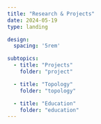 ```yaml
---
title: "Research & Projects"
date: 2024-05-19
type: landing

design:
  spacing: '5rem'

subtopics:
  - title: "Projects"
    folder: "project"

  - title: "Topology"
    folder: "topology"

  - title: "Education"
    folder: "education"
---
```

